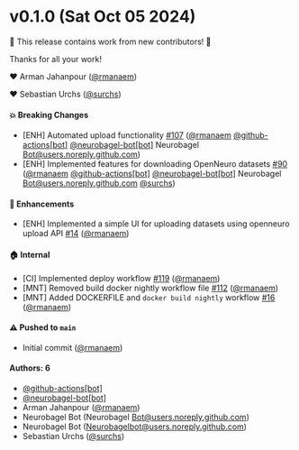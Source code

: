 # v0.1.0 (Sat Oct 05 2024)

:tada: This release contains work from new contributors! :tada:

Thanks for all your work!

:heart: Arman Jahanpour ([@rmanaem](https://github.com/rmanaem))

:heart: Sebastian Urchs ([@surchs](https://github.com/surchs))

#### 💥 Breaking Changes

- [ENH] Automated upload functionality [#107](https://github.com/neurobagel/ui/pull/107) ([@rmanaem](https://github.com/rmanaem) [@github-actions[bot]](https://github.com/github-actions[bot]) [@neurobagel-bot[bot]](https://github.com/neurobagel-bot[bot]) Neurobagel Bot@users.noreply.github.com)
- [ENH] Implemented features for downloading OpenNeuro datasets [#90](https://github.com/neurobagel/ui/pull/90) ([@rmanaem](https://github.com/rmanaem) [@github-actions[bot]](https://github.com/github-actions[bot]) [@neurobagel-bot[bot]](https://github.com/neurobagel-bot[bot]) Neurobagel Bot@users.noreply.github.com [@surchs](https://github.com/surchs))

#### 🚀 Enhancements

- [ENH] Implemented a simple UI for uploading datasets using openneuro upload API [#14](https://github.com/neurobagel/ui/pull/14) ([@rmanaem](https://github.com/rmanaem))

#### 🏠 Internal

- [CI] Implemented deploy workflow [#119](https://github.com/neurobagel/ui/pull/119) ([@rmanaem](https://github.com/rmanaem))
- [MNT] Removed build docker nightly workflow file [#112](https://github.com/neurobagel/ui/pull/112) ([@rmanaem](https://github.com/rmanaem))
- [MNT] Added DOCKERFILE and `docker build nightly` workflow [#16](https://github.com/neurobagel/ui/pull/16) ([@rmanaem](https://github.com/rmanaem))

#### ⚠️ Pushed to `main`

- Initial commit ([@rmanaem](https://github.com/rmanaem))

#### Authors: 6

- [@github-actions[bot]](https://github.com/github-actions[bot])
- [@neurobagel-bot[bot]](https://github.com/neurobagel-bot[bot])
- Arman Jahanpour ([@rmanaem](https://github.com/rmanaem))
- Neurobagel Bot (Neurobagel Bot@users.noreply.github.com)
- Neurobagel Bot (Neurobagelbot@users.noreply.github.com)
- Sebastian Urchs ([@surchs](https://github.com/surchs))
